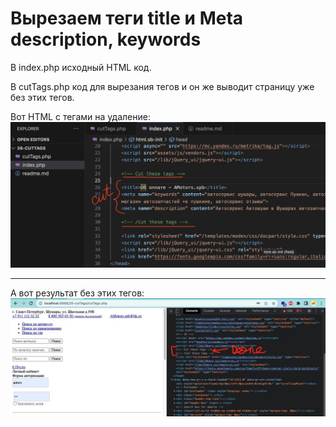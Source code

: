# Вырезаем теги title и Meta description, keywords

В index.php исходный HTML код. 

В cutTags.php код для вырезания тегов и он же выводит страницу уже без этих тегов. 

Вот HTML c тегами на удаление:
![Everything is worked](img/toCut.jpg)

---

А вот результат без этих тегов:
![Everything is worked](img/Done.jpg)


